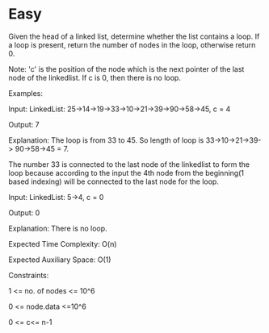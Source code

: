 # Easy

Given the head of a linked list, determine whether the list contains a loop. If a loop is present, return the number of nodes in the loop, otherwise return 0.

Note: 'c' is the position of the node which is the next pointer of the last node of the linkedlist. If c is 0, then there is no loop.

Examples:

Input: LinkedList: 25->14->19->33->10->21->39->90->58->45, c = 4

Output: 7

Explanation: The loop is from 33 to 45. So length of loop is 33->10->21->39-> 90->58->45 = 7. 

The number 33 is connected to the last node of the linkedlist to form the loop because according to the input the 4th node from the beginning(1 based indexing) will be connected to the last node for the loop.
 
Input: LinkedList: 5->4, c = 0

Output: 0

Explanation: There is no loop.

Expected Time Complexity: O(n)

Expected Auxiliary Space: O(1)

Constraints:

1 <= no. of nodes <= 10^6

0 <= node.data <=10^6

0 <= c<= n-1
